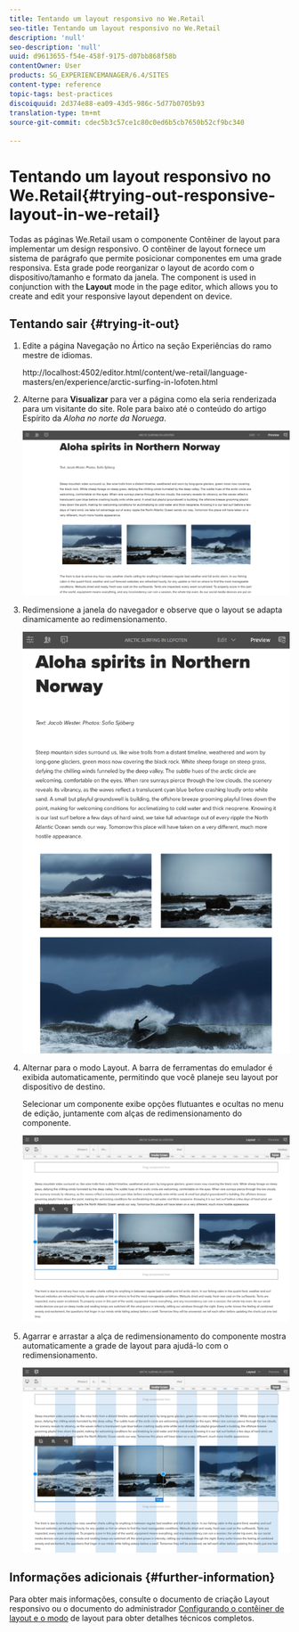 ```yaml
---
title: Tentando um layout responsivo no We.Retail
seo-title: Tentando um layout responsivo no We.Retail
description: 'null'
seo-description: 'null'
uuid: d9613655-f54e-458f-9175-d07bb868f58b
contentOwner: User
products: SG_EXPERIENCEMANAGER/6.4/SITES
content-type: reference
topic-tags: best-practices
discoiquuid: 2d374e88-ea09-43d5-986c-5d77b0705b93
translation-type: tm+mt
source-git-commit: cdec5b3c57ce1c80c0ed6b5cb7650b52cf9bc340

---
```



# Tentando um layout responsivo no We.Retail{#trying-out-responsive-layout-in-we-retail}

Todas as páginas We.Retail usam o componente Contêiner de layout para implementar um design responsivo. O contêiner de layout fornece um sistema de parágrafo que permite posicionar componentes em uma grade responsiva. Esta grade pode reorganizar o layout de acordo com o dispositivo/tamanho e formato da janela. The component is used in conjunction with the **Layout** mode in the page editor, which allows you to create and edit your responsive layout dependent on device.

## Tentando sair {#trying-it-out}

1. Edite a página Navegação no Ártico na seção Experiências do ramo mestre de idiomas.

   http://localhost:4502/editor.html/content/we-retail/language-masters/en/experience/arctic-surfing-in-lofoten.html

1. Alterne para **Visualizar** para ver a página como ela seria renderizada para um visitante do site. Role para baixo até o conteúdo do artigo Espírito da *Aloha no norte da Noruega*.

   ![chlimage_1-178](assets/chlimage_1-178.png)

1. Redimensione a janela do navegador e observe que o layout se adapta dinamicamente ao redimensionamento.

   ![chlimage_1-179](assets/chlimage_1-179.png)

1. Alternar para o modo Layout. A barra de ferramentas do emulador é exibida automaticamente, permitindo que você planeje seu layout por dispositivo de destino.

   Selecionar um componente exibe opções flutuantes e ocultas no menu de edição, juntamente com alças de redimensionamento do componente.

   ![chlimage_1-180](assets/chlimage_1-180.png)

1. Agarrar e arrastar a alça de redimensionamento do componente mostra automaticamente a grade de layout para ajudá-lo com o redimensionamento.

   ![chlimage_1-181](assets/chlimage_1-181.png)

## Informações adicionais {#further-information}

Para obter mais informações, consulte o documento de criação Layout [](/help/sites-authoring/responsive-layout.md) responsivo ou o documento do administrador [Configurando o contêiner de layout e o modo](/help/sites-administering/configuring-responsive-layout.md) de layout para obter detalhes técnicos completos.
